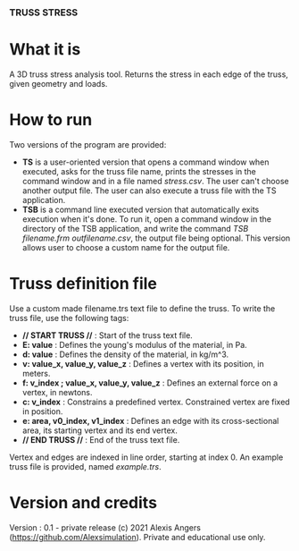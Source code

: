 ### TRUSS STRESS


# What it is
A 3D truss stress analysis tool. Returns the stress in each edge of the truss, given geometry and loads. 


# How to run
Two versions of the program are provided:
- **TS** is a user-oriented version that opens a command window when executed, asks for the truss file name, prints the stresses in the command window and in a file named *stress.csv*. The user can't choose another output file. The user can also execute a truss file with the TS application.
- **TSB** is a command line executed version that automatically exits execution when it's done. To run it, open a command window in the directory of the TSB application, and write the command *TSB filename.frm outfilename.csv*, the output file being optional. This version allows user to choose a custom name for the output file.


# Truss definition file
Use a custom made filename.trs text file to define the truss. To write the truss file, use the following tags:

- **// START TRUSS //** : Start of the truss text file.
- **E: value** : Defines the young's modulus of the material, in Pa.
- **d: value** : Defines the density of the material, in kg/m^3.
- **v: value_x, value_y, value_z** : Defines a vertex with its position, in meters.
- **f: v_index ; value_x, value_y, value_z** : Defines an external force on a vertex, in newtons.
- **c: v_index** : Constrains a predefined vertex. Constrained vertex are fixed in position.
- **e: area, v0_index, v1_index** : Defines an edge with its cross-sectional area, its starting vertex and its end vertex.
- **// END TRUSS //** : End of the truss text file.

Vertex and edges are indexed in line order, starting at index 0. An example truss file is provided, named *example.trs*.


# Version and credits
Version : 0.1 - private release
(c) 2021 Alexis Angers (https://github.com/Alexsimulation). Private and educational use only.